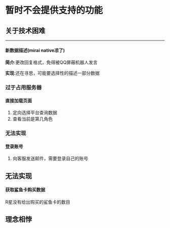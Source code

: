# 暂时不会提供支持的功能
## 关于技术困难
---
#### 新数据描述(mirai native凉了)
**简介**:更改回复格式，免得被QQ屏蔽机器人发言

**实现**:还在寻思，可能要选择性的描述一部分数据



### 过于占用服务器

#### 直接加载页面
1. 定向选择平台查询数据
2. 查看当前是第几角色


### 无法实现

#### 登录账号
1. 向客服发送邮件，需要登录自己的账号
## 无法实现
#### 获取鲨鱼卡购买数据
R星没有给出购买的鲨鱼卡的数目

## 理念相悖
